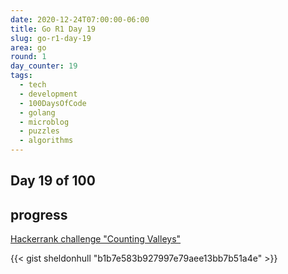 ```yaml
---
date: 2020-12-24T07:00:00-06:00
title: Go R1 Day 19
slug: go-r1-day-19
area: go
round: 1
day_counter: 19
tags:
  - tech
  - development
  - 100DaysOfCode
  - golang
  - microblog
  - puzzles
  - algorithms
---
```


## Day 19 of 100

## progress

[Hackerrank challenge "Counting Valleys"](https://www.hackerrank.com/challenges/counting-valleys/problem)

{{< gist sheldonhull  "b1b7e583b927997e79aee13bb7b51a4e" >}}
